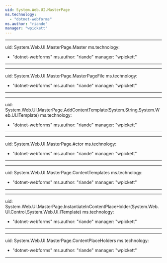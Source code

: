```yaml
---
uid: System.Web.UI.MasterPage
ms.technology: 
  - "dotnet-webforms"
ms.author: "riande"
manager: "wpickett"
---
```


---
uid: System.Web.UI.MasterPage.Master
ms.technology: 
  - "dotnet-webforms"
ms.author: "riande"
manager: "wpickett"
---

---
uid: System.Web.UI.MasterPage.MasterPageFile
ms.technology: 
  - "dotnet-webforms"
ms.author: "riande"
manager: "wpickett"
---

---
uid: System.Web.UI.MasterPage.AddContentTemplate(System.String,System.Web.UI.ITemplate)
ms.technology: 
  - "dotnet-webforms"
ms.author: "riande"
manager: "wpickett"
---

---
uid: System.Web.UI.MasterPage.#ctor
ms.technology: 
  - "dotnet-webforms"
ms.author: "riande"
manager: "wpickett"
---

---
uid: System.Web.UI.MasterPage.ContentTemplates
ms.technology: 
  - "dotnet-webforms"
ms.author: "riande"
manager: "wpickett"
---

---
uid: System.Web.UI.MasterPage.InstantiateInContentPlaceHolder(System.Web.UI.Control,System.Web.UI.ITemplate)
ms.technology: 
  - "dotnet-webforms"
ms.author: "riande"
manager: "wpickett"
---

---
uid: System.Web.UI.MasterPage.ContentPlaceHolders
ms.technology: 
  - "dotnet-webforms"
ms.author: "riande"
manager: "wpickett"
---
